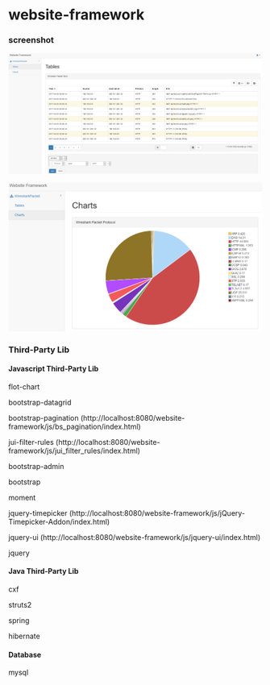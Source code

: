 # website-framework

### screenshot

![tables](./screenshot/wireshark-packet-http-table.png)

![charts](./screenshot/wireshark-packet-protocol-chart.png)

### Third-Party Lib

#### Javascript Third-Party Lib

flot-chart

bootstrap-datagrid

bootstrap-pagination (http://localhost:8080/website-framework/js/bs_pagination/index.html)

jui-filter-rules (http://localhost:8080/website-framework/js/jui_filter_rules/index.html)

bootstrap-admin

bootstrap

moment

jquery-timepicker (http://localhost:8080/website-framework/js/jQuery-Timepicker-Addon/index.html)

jquery-ui (http://localhost:8080/website-framework/js/jquery-ui/index.html)

jquery

#### Java Third-Party Lib

cxf

struts2

spring

hibernate

#### Database

mysql